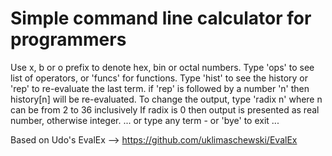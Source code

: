 Simple command line calculator for programmers
==============================================

Use x, b or o prefix to denote hex, bin or octal numbers.
Type 'ops' to see list of operators, or 'funcs' for functions.
Type 'hist' to see the history or 'rep' to re-evaluate the last term.
if 'rep' is followed by a number 'n' then history[n] will be re-evaluated.
To change the output, type 'radix n' where n can be from 2 to 36 inclusively
If radix is 0 then output is presented as real number, otherwise integer.
... or type any term - or 'bye' to exit ...


Based on Udo's EvalEx --> https://github.com/uklimaschewski/EvalEx

